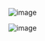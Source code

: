 ![image](https://github.com/jeuneseven/ReadingNotes/assets/8426758/deb374e7-4507-4da2-9df6-f79d777e8a9b)

![image](https://github.com/jeuneseven/ReadingNotes/assets/8426758/aeada465-f2ff-4e97-a0eb-f3f0432e099a)

